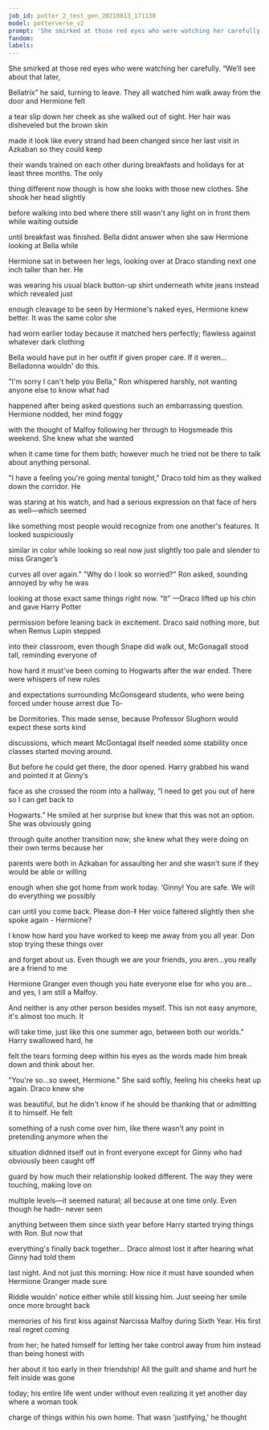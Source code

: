 ```yaml
---
job_id: potter_2_test_gen_20210813_171130
model: potterverse_v2
prompt: 'She smirked at those red eyes who were watching her carefully. “We’ll see about that later, Bellatrix” he said'
fandom:
labels:
---
```


She smirked at those red eyes who were watching her carefully. “We’ll see about that later,

Bellatrix” he said, turning to leave. They all watched him walk away from the door and Hermione felt

a tear slip down her cheek as she walked out of sight. Her hair was disheveled but the brown skin

made it look like every strand had been changed since her last visit in Azkaban so they could keep

their wands trained on each other during breakfasts and holidays for at least three months. The only

thing different now though is how she looks with those new clothes. She shook her head slightly

before walking into bed where there still wasn't any light on in front them while waiting outside

until breakfast was finished. Bella didnt answer when she saw Hermione looking at Bella while

Hermione sat in between her legs, looking over at Draco standing next one inch taller than her. He

was wearing his usual black button-up shirt underneath white jeans instead which revealed just

enough cleavage to be seen by Hermione's naked eyes, Hermione knew better. It was the same color she

had worn earlier today because it matched hers perfectly; flawless against whatever dark clothing

Bella would have put in her outfit if given proper care. If it weren... Belladonna wouldn' do this.

"I'm sorry I can't help you Bella," Ron whispered harshly, not wanting anyone else to know what had

happened after being asked questions such an embarrassing question. Hermione nodded, her mind foggy

with the thought of Malfoy following her through to Hogsmeade this weekend. She knew what she wanted

when it came time for them both; however much he tried not be there to talk about anything personal.

"I have a feeling you're going mental tonight," Draco told him as they walked down the corridor. He

was staring at his watch, and had a serious expression on that face of hers as well—which seemed

like something most people would recognize from one another's features. It looked suspiciously

similar in color while looking so real now just slightly too pale and slender to miss Granger’s

curves all over again." "Why do I look so worried?" Ron asked, sounding annoyed by why he was

looking at those exact same things right now. “It” —Draco lifted up his chin and gave Harry Potter

permission before leaning back in excitement. Draco said nothing more, but when Remus Lupin stepped

into their classroom, even though Snape did walk out, McGonagall stood tall, reminding everyone of

how hard it must've been coming to Hogwarts after the war ended. There were whispers of new rules

and expectations surrounding McGonsgeard students, who were being forced under house arrest due To-

be Dormitories. This made sense, because Professor Slughorn would expect these sorts kind

discussions, which meant McGontagal itself needed some stability once classes started moving around.

But before he could get there, the door opened. Harry grabbed his wand and pointed it at Ginny’s

face as she crossed the room into a hallway, “I need to get you out of here so I can get back to

Hogwarts.” He smiled at her surprise but knew that this was not an option. She was obviously going

through quite another transition now; she knew what they were doing on their own terms because her

parents were both in Azkaban for assaulting her and she wasn't sure if they would be able or willing

enough when she got home from work today. ‘Ginny! You are safe. We will do everything we possibly

can until you come back. Please don-‡ Her voice faltered slightly then she spoke again - ‪Hermione?

I know how hard you have worked to keep me away from you all year. Don stop trying these things over

and forget about us. Even though we are your friends, you aren...you really are a friend to me

Hermione Granger even though you hate everyone else for who you are…and yes, I am still a Malfoy.

And neither is any other person besides myself. This isn not easy anymore, it's almost too much. It

will take time, just like this one summer ago, between both our worlds." Harry swallowed hard, he

felt the tears forming deep within his eyes as the words made him break down and think about her.

"You're so…so sweet, Hermione." She said softly, feeling his cheeks heat up again. Draco knew she

was beautiful, but he didn't know if he should be thanking that or admitting it to himself. He felt

something of a rush come over him, like there wasn’t any point in pretending anymore when the

situation didnned itself out in front everyone except for Ginny who had obviously been caught off

guard by how much their relationship looked different. The way they were touching, making love on

multiple levels—it seemed natural; all because at one time only. Even though he hadn- never seen

anything between them since sixth year before Harry started trying things with Ron. But now that

everything's finally back together... Draco almost lost it after hearing what Ginny had told them

last night. And not just this morning: How nice it must have sounded when Hermione Granger made sure

Riddle wouldn' notice either while still kissing him. Just seeing her smile once more brought back

memories of his first kiss against Narcissa Malfoy during Sixth Year. His first real regret coming

from her; he hated himself for letting her take control away from him instead than being honest with

her about it too early in their friendship! All the guilt and shame and hurt he felt inside was gone

today; his entire life went under without even realizing it yet another day where a woman took

charge of things within his own home. That wasn 'justifying,' he thought
